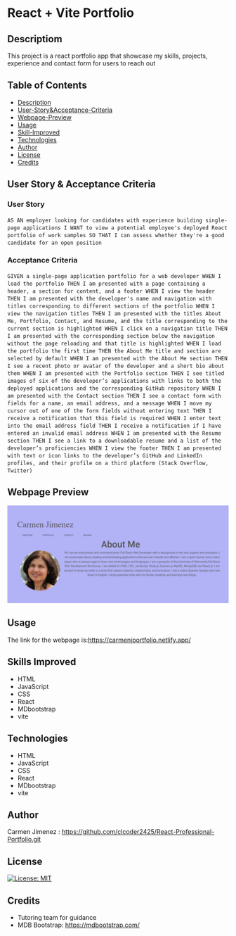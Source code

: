 
# React + Vite Portfolio

## Descriptiom
This project is a react portfolio app that showcase my skills, projects,  experience and contact form for users to reach out
## Table of Contents
- [Description](#Description)
- [User-Story&Acceptance-Criteria](#User-Story-&-Acceptance-Criteria)
- [Webpage-Preview](#Webpage-Preview)
- [Usage](#Usage)
- [Skill-Improved](#Skill-Improved)
- [Technologies](#Technologies)
- [Author](#Author)
- [License](#license)
- [Credits](#credits)

## User Story & Acceptance Criteria

### User Story
`AS AN employer looking for candidates with experience building single-page applications
I WANT to view a potential employee's deployed React portfolio of work samples
SO THAT I can assess whether they're a good candidate for an open position`

### Acceptance Criteria
`GIVEN a single-page application portfolio for a web developer
WHEN I load the portfolio
THEN I am presented with a page containing a header, a section for content, and a footer
WHEN I view the header
THEN I am presented with the developer's name and navigation with titles corresponding to different sections of the portfolio
WHEN I view the navigation titles
THEN I am presented with the titles About Me, Portfolio, Contact, and Resume, and the title corresponding to the current section is highlighted
WHEN I click on a navigation title
THEN I am presented with the corresponding section below the navigation without the page reloading and that title is highlighted
WHEN I load the portfolio the first time
THEN the About Me title and section are selected by default
WHEN I am presented with the About Me section
THEN I see a recent photo or avatar of the developer and a short bio about them
WHEN I am presented with the Portfolio section
THEN I see titled images of six of the developer’s applications with links to both the deployed applications and the corresponding GitHub repository
WHEN I am presented with the Contact section
THEN I see a contact form with fields for a name, an email address, and a message
WHEN I move my cursor out of one of the form fields without entering text
THEN I receive a notification that this field is required
WHEN I enter text into the email address field
THEN I receive a notification if I have entered an invalid email address
WHEN I am presented with the Resume section
THEN I see a link to a downloadable resume and a list of the developer’s proficiencies
WHEN I view the footer
THEN I am presented with text or icon links to the developer’s GitHub and LinkedIn profiles, and their profile on a third platform (Stack Overflow, Twitter) `


## Webpage Preview
![webpage-preview](./public/images/portfolio_preview.JPG)


## Usage
The link for the webpage is:https://carmenjportfolio.netlify.app/

## Skills Improved

- HTML 
- JavaScript
- CSS
- React
- MDbootstrap
- vite
## Technologies
- HTML 
- JavaScript
- CSS
- React
- MDbootstrap
- vite
## Author
 Carmen Jimenez : https://github.com/clcoder2425/React-Professional-Portfolio.git
 
 ## License
  [![License: MIT](https://img.shields.io/badge/License-MIT-yellow.svg)](https://opensource.org/licenses/MIT)

## Credits
- Tutoring team for guidance
- MDB Bootstrap: https://mdbootstrap.com/

